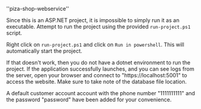 ''piza-shop-webservice''

Since this is an ASP.NET project, it is impossible to simply run it as an executable. Attempt to run the project
using the provided `run-project.ps1` script. 

Right click on `run-project.ps1` and click on `Run in powershell`. This will automatically start the project.

If that doesn't work, then you do not have a dotnet environment to run
the project. If the application successfully launches, and you can see logs from the server, open your browser and
connect to "https://localhost:5001" to access the website. Make sure to take note of the database file location.

A default customer account account with the phone number "1111111111" and the password "password" have been
added for your convenience.